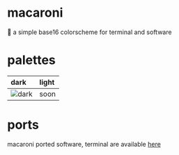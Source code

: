 # macaroni
🎨 a simple base16 colorscheme for terminal and software

# palettes
| dark | light |
| :----- | :---- |
![dark](https://github.com/p3nguin-kun/macaroni/assets/123321507/8c4d251b-820a-4003-b27f-029825bb8f0c) | soon |

# ports
macaroni ported software, terminal are available [here](https://github.com/p3nguin-kun/macaroni/tree/main/ports)
